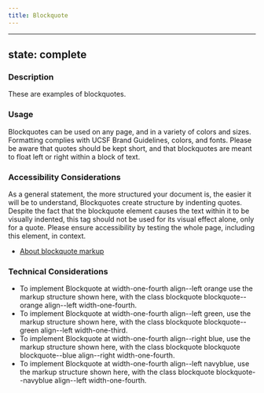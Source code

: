 ```yaml
---
title: Blockquote
---
```


---
state: complete
---

### Description
These are examples of blockquotes.

### Usage
Blockquotes can be used on any page, and in a variety of colors and sizes. Formatting complies with UCSF Brand Guidelines, colors, and fonts. Please be aware that quotes should be kept short, and that blockquotes are meant to float left or right within a block of text.

### Accessibility Considerations
As a general statement, the more structured your document is, the easier it will be to understand, Blockquotes create structure by indenting quotes. Despite the fact that the blockquote element causes the text within it to be visually indented, this tag should not be used for its visual effect alone, only for a quote. Please ensure accessibility by testing the whole page, including this element, in context.

* <a href="https://www.w3schools.com/tags/tag_blockquote.asp">About blockquote markup</a>

<!-- ### SEO Considerations
This section is left intentionally blank and is for future consideration. -->

### Technical Considerations
* To implement Blockquote at width-one-fourth align--left orange use the markup structure shown here, with the class blockquote blockquote--orange align--left width-one-fourth.
* To implement Blockquote at width-one-fourth align--left green, use the markup structure shown here, with the class blockquote blockquote--green align--left width-one-third.
* To implement Blockquote at width-one-fourth align--right blue, use the markup structure shown here, with the class blockquote blockquote blockquote--blue align--right width-one-fourth.
* To implement Blockquote at width-one-fourth align--left navyblue, use the markup structure shown here, with the class blockquote blockquote--navyblue align--left width-one-fourth.
